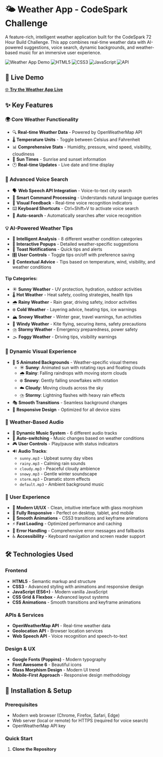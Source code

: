 # 🌤️ Weather App - CodeSpark Challenge

A feature-rich, intelligent weather application built for the CodeSpark 72 Hour Build Challenge. This app combines real-time weather data with AI-powered suggestions, voice search, dynamic backgrounds, and weather-based music for an immersive user experience.

![Weather App Demo](https://img.shields.io/badge/Status-Live-brightgreen) ![HTML5](https://img.shields.io/badge/HTML5-E34F26?logo=html5&logoColor=white) ![CSS3](https://img.shields.io/badge/CSS3-1572B6?logo=css3&logoColor=white) ![JavaScript](https://img.shields.io/badge/JavaScript-F7DF1E?logo=javascript&logoColor=black) ![API](https://img.shields.io/badge/API-OpenWeatherMap-orange)

## 🎯 **Live Demo**

[🌐 **Try the Weather App Live**](https://your-weather-app-url.com)


## ✨ **Key Features**

### 🌍 **Core Weather Functionality**
- 🔍 **Real-time Weather Data** - Powered by OpenWeatherMap API
- 🌡️ **Temperature Units** - Toggle between Celsius and Fahrenheit
- 📊 **Comprehensive Stats** - Humidity, pressure, wind speed, visibility, cloudiness
- 🌅 **Sun Times** - Sunrise and sunset information
- 🕐 **Real-time Updates** - Live date and time display

### 🎤 **Advanced Voice Search**
- 🗣️ **Web Speech API Integration** - Voice-to-text city search
- 🎯 **Smart Command Processing** - Understands natural language queries
- 👀 **Visual Feedback** - Real-time voice recognition indicators
- ⌨️ **Keyboard Shortcuts** - Ctrl+Shift+V to activate voice search
- 🔄 **Auto-search** - Automatically searches after voice recognition

### 💡 **AI-Powered Weather Tips**
- 🧠 **Intelligent Analysis** - 8 different weather condition categories
- 💬 **Interactive Popups** - Detailed weather-specific suggestions
- 🔔 **Toast Notifications** - Quick tips and alerts
- 🎛️ **User Controls** - Toggle tips on/off with preference saving
- 🎯 **Contextual Advice** - Tips based on temperature, wind, visibility, and weather conditions

#### Tip Categories:
- ☀️ **Sunny Weather** - UV protection, hydration, outdoor activities
- 🌡️ **Hot Weather** - Heat safety, cooling strategies, health tips
- 🌧️ **Rainy Weather** - Rain gear, driving safety, indoor activities
- ❄️ **Cold Weather** - Layering advice, heating tips, ice warnings
- 🏔️ **Snowy Weather** - Winter gear, travel warnings, fun activities
- 💨 **Windy Weather** - Kite flying, securing items, safety precautions
- ⛈️ **Stormy Weather** - Emergency preparedness, power safety
- 🌫️ **Foggy Weather** - Driving tips, visibility warnings

### 🎨 **Dynamic Visual Experience**
- 🌈 **5 Animated Backgrounds** - Weather-specific visual themes
  - ☀️ **Sunny**: Animated sun with rotating rays and floating clouds
  - 🌧️ **Rainy**: Falling raindrops with moving storm clouds
  - ❄️ **Snowy**: Gently falling snowflakes with rotation
  - ☁️ **Cloudy**: Moving clouds across the sky
  - ⛈️ **Stormy**: Lightning flashes with heavy rain effects
- 🎭 **Smooth Transitions** - Seamless background changes
- 📱 **Responsive Design** - Optimized for all device sizes

### 🎵 **Weather-Based Audio**
- 🎼 **Dynamic Music System** - 6 different audio tracks
- 🔄 **Auto-switching** - Music changes based on weather conditions
- 🎮 **User Controls** - Play/pause with status indicators
- 🔊 **Audio Tracks**:
  - `sunny.mp3` - Upbeat sunny day vibes
  - `rainy.mp3` - Calming rain sounds
  - `cloudy.mp3` - Peaceful cloudy ambience
  - `snowy.mp3` - Gentle winter soundscape
  - `storm.mp3` - Dramatic storm effects
  - `default.mp3` - Ambient background music

### 📱 **User Experience**
- 🎨 **Modern UI/UX** - Clean, intuitive interface with glass morphism
- 📱 **Fully Responsive** - Perfect on desktop, tablet, and mobile
- 🌊 **Smooth Animations** - CSS3 transitions and keyframe animations
- ⚡ **Fast Loading** - Optimized performance and caching
- 🔧 **Error Handling** - Comprehensive error messages and fallbacks
- ♿ **Accessibility** - Keyboard navigation and screen reader support

## 🛠️ **Technologies Used**

### Frontend
- **HTML5** - Semantic markup and structure
- **CSS3** - Advanced styling with animations and responsive design
- **JavaScript (ES6+)** - Modern vanilla JavaScript
- **CSS Grid & Flexbox** - Advanced layout systems
- **CSS Animations** - Smooth transitions and keyframe animations

### APIs & Services
- **OpenWeatherMap API** - Real-time weather data
- **Geolocation API** - Browser location services
- **Web Speech API** - Voice recognition and speech-to-text

### Design & UX
- **Google Fonts (Poppins)** - Modern typography
- **Font Awesome 6** - Beautiful icons
- **Glass Morphism Design** - Modern UI trend
- **Mobile-First Approach** - Responsive design methodology

## 🚀 **Installation & Setup**

### Prerequisites
- Modern web browser (Chrome, Firefox, Safari, Edge)
- Web server (local or remote) for HTTPS (required for voice search)
- OpenWeatherMap API key

### Quick Start

1. **Clone the Repository**
